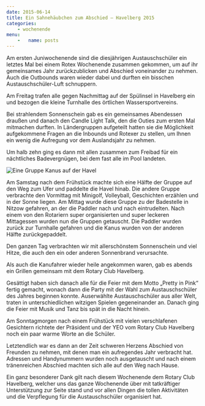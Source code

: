 ```yaml
---
date: 2015-06-14
title: Ein Sahnehäubchen zum Abschied – Havelberg 2015
categories:
    - wochenende
menu:
    -   name: posts
---
```


Am ersten Juniwochenende sind die diesjährigen Austauschschüler ein letztes Mal
bei einem Rotex Wochenende zusammen gekommen, um auf ihr gemeinsames Jahr
zurückzublicken und Abschied voneinander zu nehmen. Auch die Outbounds waren
wieder dabei und durften ein bisschen Austauschschüler-Luft schnuppern. 

Am Freitag trafen alle gegen Nachmittag auf der Spülinsel in Havelberg ein und
bezogen die kleine Turnhalle des örtlichen Wassersportvereins. 

Bei strahlendem Sonnenschein gab es ein gemeinsames Abendessen draußen und
danach den Candle Light Talk, den die Outies zum ersten Mal mitmachen durften.
In Ländergruppen aufgeteilt hatten sie die Möglichkeit aufgekommene Fragen an
die Inbounds und Rotexer zu stellen, um Ihnen ein wenig die Aufregung vor dem
Auslandsjahr zu nehmen. 

Um halb zehn ging es dann mit allen zusammen zum Freibad für ein nächtliches
Badevergnügen, bei dem fast alle im Pool landeten.

![Eine Gruppe Kanus auf der Havel](/images/2015-havelberg.jpg)

Am Samstag nach dem Frühstück machte sich eine Hälfte der Gruppe auf den Weg zum
Ufer und paddelte die Havel hinab. Die andere Gruppe verbrachte den Vormittag
mit Minigolf, Volleyball, Geschichten erzählen und in der Sonne liegen. Am
Mittag wurde diese Gruppe zu der Badestelle in Nitzow gefahren, an der die
Paddler nach und nach eintrudelten. Nach einem von den Rotariern super
organisierten und super leckeren Mittagessen wurden nun die Gruppen getauscht.
Die Paddler wurden zurück zur Turnhalle gefahren und die Kanus wurden von der
anderen Hälfte zurückgepaddelt. 

Den ganzen Tag verbrachten wir mit allerschönstem Sonnenschein und viel Hitze,
die auch den ein oder anderen Sonnenbrand verursachte. 

Als auch die Kanufahrer wieder heile angekommen waren, gab es abends ein Grillen
gemeinsam mit dem Rotary Club Havelberg. 

Gesättigt haben sich danach alle für die Feier mit dem Motto „Pretty in Pink“
fertig gemacht, wonach dann die Party mit der Wahl zum Austauschschüler des
Jahres beginnen konnte. Auserwählte Austauschschüler aus aller Welt, traten in
unterschiedlichen witzigen Spielen gegeneinander an. Danach ging die Feier mit
Musik und Tanz bis spät in die Nacht hinein. 

Am Sonntagmorgen nach einem Frühstück mit vielen verschlafenen Gesichtern
richtete der Präsident und der YEO vom Rotary Club Havelberg noch ein paar warme
Worte an die Schüler. 

Letztendlich war es dann an der Zeit schweren Herzens Abschied von Freunden zu
nehmen, mit denen man ein aufregendes Jahr verbracht hat. Adressen und
Handynummern wurden noch ausgetauscht und nach einem tränenreichen Abschied
machten sich alle auf den Weg nach Hause. 

Ein ganz besonderer Dank gilt nach diesem Wochenende dem Rotary Club Havelberg,
welcher uns das ganze Wochenende über mit tatkräftiger Unterstützung zur Seite
stand und vor allen Dingen die tollen Aktivitäten und die Verpflegung für die
Austauschschüler organisiert hat.
